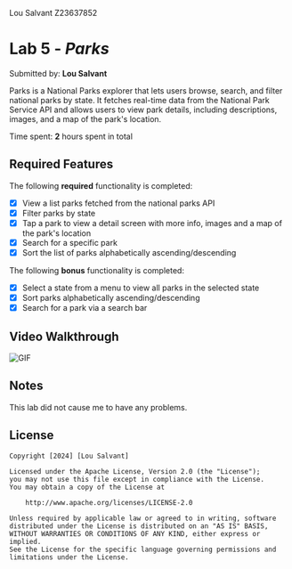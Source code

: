 Lou Salvant
Z23637852

# Lab 5 - *Parks*

Submitted by: **Lou Salvant**

Parks is a National Parks explorer that lets users browse, search, and filter national parks by state. It fetches real-time data from the National Park Service API and allows users to view park details, including descriptions, images, and a map of the park's location.

Time spent: **2** hours spent in total

## Required Features

The following **required** functionality is completed:

- [x] View a list parks fetched from the national parks API
- [x] Filter parks by state
- [x] Tap a park to view a detail screen with more info, images and a map of the park's location
- [x] Search for a specific park
- [x] Sort the list of parks alphabetically ascending/descending

The following **bonus** functionality is completed:

- [x] Select a state from a menu to view all parks in the selected state
- [x] Sort parks alphabetically ascending/descending
- [x] Search for a park via a search bar

## Video Walkthrough


![GIF](https://media0.giphy.com/media/v1.Y2lkPTc5MGI3NjExMjNkaXhpa3BlMW1ocDJudWJ3dWE4ZzNncjh4MDA1Y3Bic2dwZ3BiNyZlcD12MV9pbnRlcm5hbF9naWZfYnlfaWQmY3Q9Zw/QTR6nCc9vek87uGoMu/giphy.gif)



## Notes

This lab did not cause me to have any problems.

## License

    Copyright [2024] [Lou Salvant]

    Licensed under the Apache License, Version 2.0 (the "License");
    you may not use this file except in compliance with the License.
    You may obtain a copy of the License at

        http://www.apache.org/licenses/LICENSE-2.0

    Unless required by applicable law or agreed to in writing, software
    distributed under the License is distributed on an "AS IS" BASIS,
    WITHOUT WARRANTIES OR CONDITIONS OF ANY KIND, either express or implied.
    See the License for the specific language governing permissions and
    limitations under the License.
